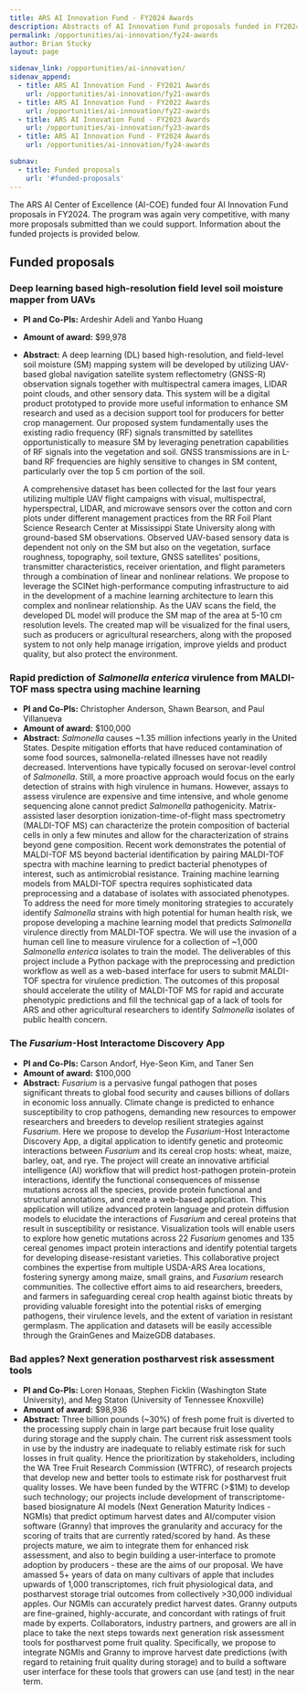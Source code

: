 ```yaml
---
title: ARS AI Innovation Fund - FY2024 Awards
description: Abstracts of AI Innovation Fund proposals funded in FY2024.
permalink: /opportunities/ai-innovation/fy24-awards
author: Brian Stucky 
layout: page

sidenav_link: /opportunities/ai-innovation/
sidenav_append: 
  - title: ARS AI Innovation Fund - FY2021 Awards
    url: /opportunities/ai-innovation/fy21-awards
  - title: ARS AI Innovation Fund - FY2022 Awards
    url: /opportunities/ai-innovation/fy22-awards
  - title: ARS AI Innovation Fund - FY2023 Awards
    url: /opportunities/ai-innovation/fy23-awards
  - title: ARS AI Innovation Fund - FY2024 Awards
    url: /opportunities/ai-innovation/fy24-awards

subnav:
  - title: Funded proposals
    url: '#funded-proposals'
---
```


The ARS AI Center of Excellence (AI-COE) funded four AI Innovation Fund proposals in FY2024.  The program was again very competitive, with many more proposals submitted than we could support.  Information about the funded projects is provided below.

## Funded proposals

### Deep learning based high-resolution field level soil moisture mapper from UAVs

* **PI and Co-PIs:** Ardeshir Adeli and Yanbo Huang
* **Amount of award:** $99,978
* **Abstract:** A deep learning (DL) based high-resolution, and field-level soil moisture (SM) mapping system will be developed by utilizing UAV-based global navigation satellite system reflectometry (GNSS-R) observation signals together with multispectral camera images, LIDAR point clouds, and other sensory data. This system will be a digital product prototyped to provide more useful information to enhance SM research and used as a decision support tool for producers for better crop management. Our proposed system fundamentally uses the existing radio frequency (RF) signals transmitted by satellites opportunistically to measure SM by leveraging penetration capabilities of RF signals into the vegetation and soil. GNSS transmissions are in L-band RF frequencies are highly sensitive to changes in SM content, particularly over the top 5 cm portion of the soil.

  A comprehensive dataset has been collected for the last four years utilizing multiple UAV flight campaigns with visual, multispectral, hyperspectral, LIDAR, and microwave sensors over the cotton and corn plots under different management practices from the RR Foil Plant Science Research Center at Mississippi State University along with ground-based SM observations. Observed UAV-based sensory data is dependent not only on the SM but also on the vegetation, surface roughness, topography, soil texture, GNSS satellites' positions, transmitter characteristics, receiver orientation, and flight parameters through a combination of linear and nonlinear relations. We propose to leverage the SCINet high-performance computing infrastructure to aid in the development of a machine learning architecture to learn this complex and nonlinear relationship. As the UAV scans the field, the developed DL model will produce the SM map of the area at 5-10 cm resolution levels. The created map will be visualized for the final users, such as producers or agricultural researchers, along with the proposed system to not only help manage irrigation, improve yields and product quality, but also protect the environment.


### Rapid prediction of _Salmonella enterica_ virulence from MALDI-TOF mass spectra using machine learning

* **PI and Co-PIs:** Christopher Anderson, Shawn Bearson, and Paul Villanueva
* **Amount of award:** $100,000
* **Abstract:** _Salmonella_ causes ~1.35 million infections yearly in the United States. Despite mitigation efforts that have reduced contamination of some food sources, salmonella-related illnesses have not readily decreased. Interventions have typically focused on serovar-level control of _Salmonella_. Still, a more proactive approach would focus on the early detection of strains with high virulence in humans. However, assays to assess virulence are expensive and time intensive, and whole genome sequencing alone cannot predict _Salmonella_ pathogenicity. Matrix-assisted laser desorption ionization-time-of-flight mass spectrometry (MALDI-TOF MS) can characterize the protein composition of bacterial cells in only a few minutes and allow for the characterization of strains beyond gene composition. Recent work demonstrates the potential of MALDI-TOF MS beyond bacterial identification by pairing MALDI-TOF spectra with machine learning to predict bacterial phenotypes of interest, such as antimicrobial resistance. Training machine learning models from MALDI-TOF spectra requires sophisticated data preprocessing and a database of isolates with associated phenotypes. To address the need for more timely monitoring strategies to accurately identify _Salmonella_ strains with high potential for human health risk, we propose developing a machine learning model that predicts _Salmonella_ virulence directly from MALDI-TOF spectra. We will use the invasion of a human cell line to measure virulence for a collection of ~1,000 _Salmonella enterica_ isolates to train the model. The deliverables of this project include a Python package with the preprocessing and prediction workflow as well as a web-based interface for users to submit MALDI-TOF spectra for virulence prediction. The outcomes of this proposal should accelerate the utility of MALDI-TOF MS for rapid and accurate phenotypic predictions and fill the technical gap of a lack of tools for ARS and other agricultural researchers to identify _Salmonella_ isolates of public health concern.


### The _Fusarium_-Host Interactome Discovery App

* **PI and Co-PIs:** Carson Andorf, Hye-Seon Kim, and Taner Sen
* **Amount of award:** $100,000
* **Abstract:** _Fusarium_ is a pervasive fungal pathogen that poses significant threats to global food security and causes billions of dollars in economic loss annually. Climate change is predicted to enhance susceptibility to crop pathogens, demanding new resources to empower researchers and breeders to develop resilient strategies against _Fusarium_. Here we propose to develop the _Fusarium_-Host Interactome Discovery App, a digital application to identify genetic and proteomic interactions between _Fusarium_ and its cereal crop hosts: wheat, maize, barley, oat, and rye. The project will create an innovative artificial intelligence (AI) workflow that will predict host-pathogen protein-protein interactions, identify the functional consequences of missense mutations across all the species, provide protein functional and structural annotations, and create a web-based application. This application will utilize advanced protein language and protein diffusion models to elucidate the interactions of _Fusarium_ and cereal proteins that result in susceptibility or resistance. Visualization tools will enable users to explore how genetic mutations across 22 _Fusarium_ genomes and 135 cereal genomes impact protein interactions and identify potential targets for developing disease-resistant varieties. This collaborative project combines the expertise from multiple USDA-ARS Area locations, fostering synergy among maize, small grains, and _Fusarium_ research communities. The collective effort aims to aid researchers, breeders, and farmers in safeguarding cereal crop health against biotic threats by providing valuable foresight into the potential risks of emerging pathogens, their virulence levels, and the extent of variation in resistant germplasm. The application and datasets will be easily accessible through the GrainGenes and MaizeGDB databases.


### Bad apples? Next generation postharvest risk assessment tools

* **PI and Co-PIs:** Loren Honaas, Stephen Ficklin (Washington State University), and Meg Staton (University of Tennessee Knoxville)
* **Amount of award:** $98,936
* **Abstract:** Three billion pounds (~30%) of fresh pome fruit is diverted to the processing supply chain in large part because fruit lose quality during storage and the supply chain. The current risk assessment tools in use by the industry are inadequate to reliably estimate risk for such losses in fruit quality.  Hence the prioritization by stakeholders, including the WA Tree Fruit Research Commission (WTFRC), of research projects that develop new and better tools to estimate risk for postharvest fruit quality losses. We have been funded by the WTFRC (>$1M) to develop such technology; our projects include development of transcriptome-based biosignature AI models (Next Generation Maturity Indices - NGMIs) that predict optimum harvest dates and AI/computer vision software (Granny) that improves the granularity and accuracy for the scoring of traits that are currently rated/scored by hand. As these projects mature, we aim to integrate them for enhanced risk assessment, and also to begin building a user-interface to promote adoption by producers - these are the aims of our proposal.
We have amassed 5+ years of data on many cultivars of apple that includes upwards of 1,000 transcriptomes, rich fruit physiological data, and postharvest storage trial outcomes from collectively >30,000 individual apples. Our NGMIs can accurately predict harvest dates. Granny outputs are fine-grained, highly-accurate, and concordant with ratings of fruit made by experts. Collaborators, industry partners, and growers are all in place to take the next steps towards next generation risk assessment tools for postharvest pome fruit quality.  Specifically, we propose to integrate NGMIs and Granny to improve harvest date predictions (with regard to retaining fruit quality during storage) and to build a software user interface for these tools that growers can use (and test) in the near term.

